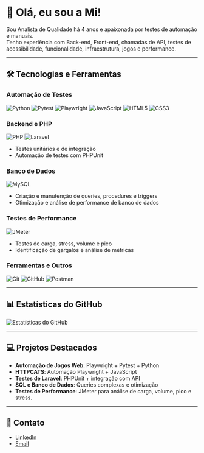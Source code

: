 # 👋 Olá, eu sou a Mi!

Sou Analista de Qualidade há 4 anos e apaixonada por testes de automação e manuais.  
Tenho experiência com Back-end, Front-end, chamadas de API, testes de acessibilidade, funcionalidade, infraestrutura, jogos e performance.

---

## 🛠️ Tecnologias e Ferramentas

### Automação de Testes
![Python](https://img.shields.io/badge/Python-3776AB?style=flat&logo=python&logoColor=white)
![Pytest](https://img.shields.io/badge/Pytest-000000?style=flat&logo=pytest&logoColor=white)
![Playwright](https://img.shields.io/badge/Playwright-333333?style=flat&logo=playwright)
![JavaScript](https://img.shields.io/badge/JavaScript-F7DF1E?style=flat&logo=javascript&logoColor=black)
![HTML5](https://img.shields.io/badge/HTML5-E34F26?style=flat&logo=html5&logoColor=white)
![CSS3](https://img.shields.io/badge/CSS3-1572B6?style=flat&logo=css3&logoColor=white)

### Backend e PHP
![PHP](https://img.shields.io/badge/PHP-777BB4?style=flat&logo=php&logoColor=white)
![Laravel](https://img.shields.io/badge/Laravel-FF2D20?style=flat&logo=laravel&logoColor=white)
- Testes unitários e de integração
- Automação de testes com PHPUnit

### Banco de Dados
![MySQL](https://img.shields.io/badge/MySQL-4479A1?style=flat&logo=mysql&logoColor=white)
- Criação e manutenção de queries, procedures e triggers
- Otimização e análise de performance de banco de dados

### Testes de Performance
![JMeter](https://img.shields.io/badge/JMeter-FF6C37?style=flat&logo=apachejmeter&logoColor=white)
- Testes de carga, stress, volume e pico
- Identificação de gargalos e análise de métricas

### Ferramentas e Outros
![Git](https://img.shields.io/badge/Git-F05032?style=flat&logo=git&logoColor=white)
![GitHub](https://img.shields.io/badge/GitHub-181717?style=flat&logo=github&logoColor=white)
![Postman](https://img.shields.io/badge/Postman-FF6C37?style=flat&logo=postman&logoColor=white)

---

## 📊 Estatísticas do GitHub

![Estatísticas do GitHub](https://github-readme-stats.vercel.app/api?username=QAMilenaTorres&show_icons=true&hide_title=true&count_private=true&hide=prs)

---

## 💻 Projetos Destacados

- **Automação de Jogos Web**: Playwright + Pytest + Python  
- **HTTPCATS**: Automação Playwright + JavaScript    
- **Testes de Laravel**: PHPUnit + integração com API  
- **SQL e Banco de Dados**: Queries complexas e otimização    
- **Testes de Performance**: JMeter para análise de carga, volume, pico e stress.  

---

## 💬 Contato

- [LinkedIn](https://www.linkedin.com/in/milena-pereira-torres)
- [Email](milenapereiratorres@gmail.com)
